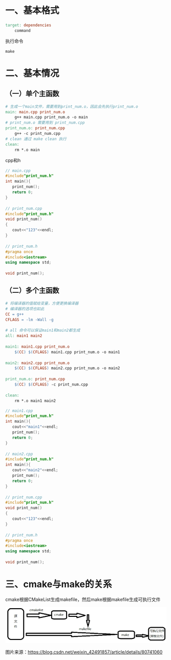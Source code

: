 # 一、基本格式

```makefile
target: dependencies
	command
```

执行命令

```shell
make
```



# 二、基本情况

## （一）单个主函数

```makefile
# 生成一个main文件，需要用到print_num.o，因此会先执行print_num.o
main: main.cpp print_num.o
	g++ main.cpp print_num.o -o main
# print_num.o 需要用到 print_num.cpp
print_num.o: print_num.cpp
	g++ -c print_num.cpp
# clean 通过 make clean 执行
clean:
	rm *.o main
```

cpp和h

```c++
// main.cpp
#include"print_num.h"
int main(){
   print_num();
   return 0;
}

// print_num.cpp
#include"print_num.h"
void print_num()
{
   cout<<"123"<<endl;
}

// print_num.h
#pragma once
#include<iostream>
using namespace std;

void print_num();
```



## （二）多个主函数

```makefile
# 将编译器的值赋给变量，方便更换编译器
# 编译器的选项也如此
CC = g++
CFLAGS = -lm -Wall -g

# all 命令可以保证main1和main2都生成
all: main1 main2

main1: main1.cpp print_num.o
	$(CC) $(CFLAGS) main1.cpp print_num.o -o main1
	
main2: main2.cpp print_num.o
	$(CC) $(CFLAGS) main2.cpp print_num.o -o main2

print_num.o: print_num.cpp
	$(CC) $(CFLAGS) -c print_num.cpp

clean:
	rm *.o main1 main2
```



```c++
// main1.cpp
#include"print_num.h"
int main(){
   cout<<"main1"<<endl;
   print_num();
   return 0;
}

// main2.cpp
#include"print_num.h"
int main(){
   cout<<"main2"<<endl;
   print_num();
   return 0;
}

// print_num.cpp
#include"print_num.h"
void print_num()
{
   cout<<"123"<<endl;
}

// print_num.h
#pragma once
#include<iostream>
using namespace std;

void print_num();
```



# 三、cmake与make的关系

cmake根据CMakeList生成makefile，然后make根据makefile生成可执行文件

<img src="images/Makefile笔记\image-20221025144322222.png" alt="image-20221025144322222" style="zoom: 80%;" />

图片来源：https://blog.csdn.net/weixin_42491857/article/details/80741060

